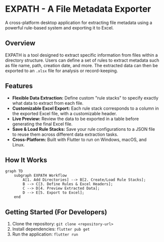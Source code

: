 # EXPATH - A File Metadata Exporter

A cross-platform desktop application for extracting file metadata using a powerful rule-based system and exporting it to Excel.

## Overview

EXPATH is a tool designed to extract specific information from files within a directory structure. Users can define a set of rules to extract metadata such as file name, path, creation date, and more. The extracted data can then be exported to an `.xlsx` file for analysis or record-keeping.

## Features

*   **Flexible Data Extraction:** Define custom "rule stacks" to specify exactly what data to extract from each file.
*   **Customizable Excel Export:** Each rule stack corresponds to a column in the exported Excel file, with a customizable header.
*   **Live Preview:** Review the data to be exported in a table before generating the final Excel file.
*   **Save & Load Rule Stacks:** Save your rule configurations to a JSON file to reuse them across different data extraction tasks.
*   **Cross-Platform:** Built with Flutter to run on Windows, macOS, and Linux.

## How It Works

```mermaid
graph TD
    subgraph EXPATH Workflow
        A[1. Add Directories] --> B[2. Create/Load Rule Stacks];
        B --> C[3. Define Rules & Excel Headers];
        C --> D[4. Preview Extracted Data];
        D --> E[5. Export to Excel];
    end
```

## Getting Started (For Developers)

1.  Clone the repository: `git clone <repository-url>`
2.  Install dependencies: `flutter pub get`
3.  Run the application: `flutter run`
